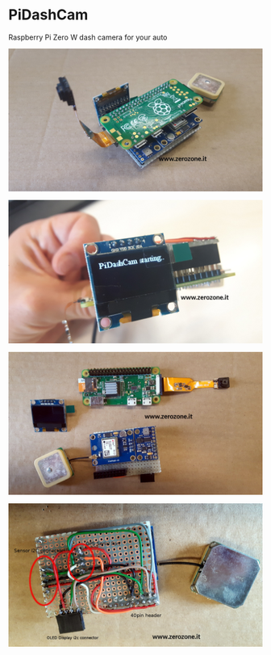 # PiDashCam
Raspberry Pi Zero W dash camera for your auto

![Overview](assets/asset_1.jpg "Overview")

![Overview](assets/asset_2.jpg "Overview")

![Overview](assets/asset_3.jpg "Overview")

![Overview](assets/asset_4.jpg "Prototype wiring")

